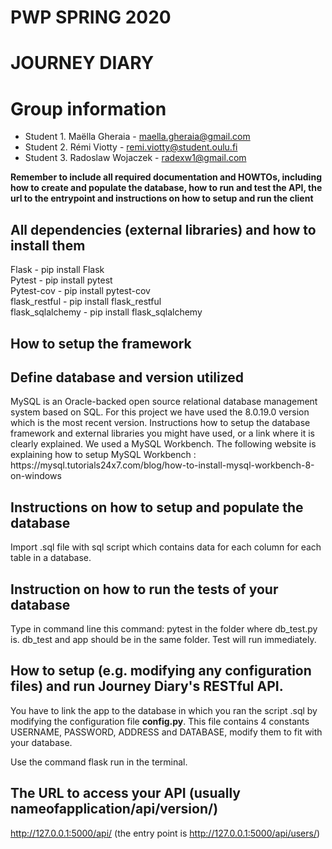 # PWP SPRING 2020
# JOURNEY DIARY
# Group information
* Student 1. Maëlla Gheraia - maella.gheraia@gmail.com
* Student 2. Rémi Viotty - remi.viotty@student.oulu.fi
* Student 3. Radoslaw Wojaczek - radexw1@gmail.com

__Remember to include all required documentation and HOWTOs, including how to create and populate the database, how to run and test the API, the url to the entrypoint and instructions on how to setup and run the client__


<h2> All dependencies (external libraries) and how to install them </h2>
Flask - pip install Flask </br>
Pytest - pip install pytest </br>
Pytest-cov - pip install pytest-cov </br>
flask_restful - pip install flask_restful </br>
flask_sqlalchemy - pip install flask_sqlalchemy </br>
  
<h2>How to setup the framework </h2>
  
<h2> Define database and version utilized </h2>
MySQL is an Oracle-backed open source relational database management system based on SQL.  For this project we have used the 8.0.19.0 version which is the most recent version. 
Instructions how to setup the database framework and external libraries you might have used, or a link where it is clearly explained.
We used a MySQL Workbench. The following website is explaining how to setup MySQL Workbench : https://mysql.tutorials24x7.com/blog/how-to-install-mysql-workbench-8-on-windows

<h2>Instructions on how to setup and populate the database </h2>
				
Import .sql file with sql script which contains data for each column for each table in a database.

<h2> Instruction on how to run the tests of your database </h2>

Type in command line this command: pytest in the folder where db_test.py is. db_test and app should be in the same folder. Test will run immediately.

<h2> How to setup (e.g. modifying any configuration files) and run Journey Diary's RESTful API. </h2>

You have to link the app to the database in which you ran the script .sql by modifying the configuration file **config.py**.
This file contains 4 constants USERNAME, PASSWORD, ADDRESS and DATABASE, modify them to fit with your database.

Use the command flask run in the terminal. 

<h2>The URL to access your API (usually nameofapplication/api/version/)</h2>

http://127.0.0.1:5000/api/ (the entry point is http://127.0.0.1:5000/api/users/)
